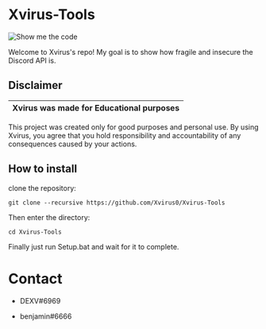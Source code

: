 # Xvirus-Tools

![Show me the code](https://preview.redd.it/4zh2hgl46cp51.png?width=3325&format=png&auto=webp&s=b9123bff12e1d5b86248d27a059104b4c92e05b5)

Welcome to Xvirus's repo!
My goal is to show how fragile and insecure the Discord API is.

## Disclaimer

|Xvirus was made for Educational purposes|
|-------------------------------------------------|
This project was created only for good purposes and personal use.
By using Xvirus, you agree that you hold responsibility and accountability of any consequences caused by your actions.

## How to install 
 clone the repository: 
```shell
git clone --recursive https://github.com/Xvirus0/Xvirus-Tools
```
Then enter the directory:
```shell
cd Xvirus-Tools
```
Finally just run Setup.bat and wait for it to complete.


# Contact

* DEXV#6969

* benjamin#6666

<!-- The machine is now active. Recovery protocol initiated. Please stand by! -->
